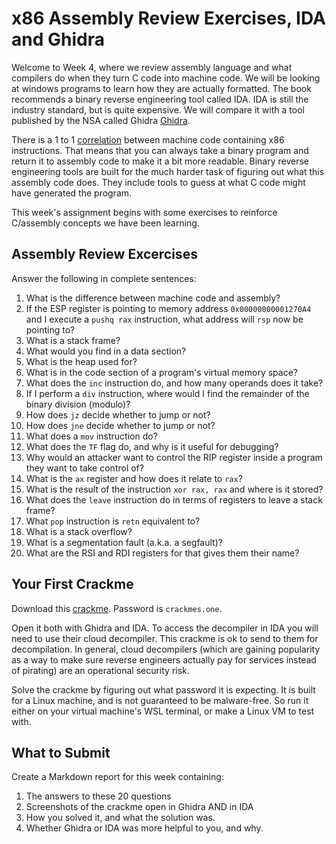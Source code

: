# x86 Assembly Review Exercises, IDA and Ghidra

Welcome to Week 4, where we review assembly language and what compilers do when they turn C code into machine code. We will be looking at windows programs to learn how they are actually formatted. The book recommends a binary reverse engineering tool called IDA. IDA is still the industry standard, but is quite expensive. We will compare it with a tool published by the NSA called Ghidra [Ghidra](https://github.com/NationalSecurityAgency/ghidra/releases/download/Ghidra_10.2.3_build/ghidra_10.2.3_PUBLIC_20230208.zip).

There is a 1 to 1 [correlation](http://ref.x86asm.net/coder32.html) between machine code containing x86 instructions. That means that you can always take a binary program and return it to assembly code to make it a bit more readable. Binary reverse engineering tools are built for the much harder task of figuring out what this assembly code does. They include tools to guess at what C code might have generated the program.

This week's assignment begins with some exercises to reinforce C/assembly concepts we have been learning.

## Assembly Review Excercises

Answer the following in complete sentences:

1. What is the difference between machine code and assembly?
2. If the ESP register is pointing to memory address `0x00000000001270A4` and I execute a `pushq rax` instruction, what address will `rsp` now be pointing to?
3. What is a stack frame?
4. What would you find in a data section?
5. What is the heap used for?
6. What is in the code section of a program's virtual memory space?
7. What does the `inc` instruction do, and how many operands does it take?
8. If I perform a `div` instruction, where would I find the remainder of the binary division (modulo)?
9. How does `jz` decide whether to jump or not?
10. How does `jne` decide whether to jump or not?
11. What does a `mov` instruction do?
12. What does the `TF` flag do, and why is it useful for debugging?
13. Why would an attacker want to control the RIP register inside a program they want to take control of?
14. What is the `ax` register and how does it relate to `rax`?
15. What is the result of the instruction `xor rax, rax` and where is it stored?
16. What does the `leave` instruction do in terms of registers to leave a stack frame?
17. What `pop` instruction is `retn` equivalent to?
18. What is a stack overflow?
19. What is a segmentation fault (a.k.a. a segfault)?
20. What are the RSI and RDI registers for that gives them their name?

## Your First Crackme

Download this [crackme](https://crackmes.one/static/crackme/5da31ebc33c5d46f00e2c661.zip). Password is `crackmes.one`.

Open it both with Ghidra and IDA. To access the decompiler in IDA you will need to use their cloud decompiler. This crackme is ok to send to them for decompilation. In general, cloud decompilers (which are gaining popularity as a way to make sure reverse engineers actually pay for services instead of pirating) are an operational security risk.

Solve the crackme by figuring out what password it is expecting. It is built for a Linux machine, and is not guaranteed to be malware-free. So run it either on your virtual machine's WSL terminal, or make a Linux VM to test with.

## What to Submit

Create a Markdown report for this week containing:

1) The answers to these 20 questions
2) Screenshots of the crackme open in Ghidra AND in IDA
3) How you solved it, and what the solution was.
4) Whether Ghidra or IDA was more helpful to you, and why.





